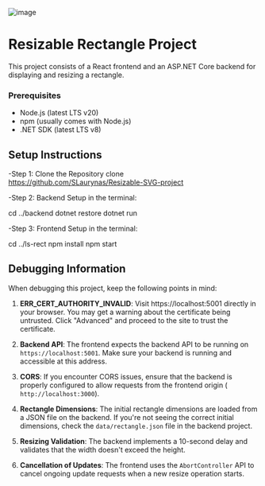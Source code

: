 ![image](https://github.com/user-attachments/assets/17a065d0-b564-45ae-82b8-d348030f1491)

# Resizable Rectangle Project

This project consists of a React frontend and an ASP.NET Core backend for displaying and resizing a rectangle.

### Prerequisites

- Node.js (latest LTS v20)
- npm (usually comes with Node.js)
- .NET SDK (latest LTS v8)

## Setup Instructions

-Step 1: Clone the Repository
clone https://github.com/SLaurynas/Resizable-SVG-project

-Step 2: Backend Setup
in the terminal:

cd ../backend
dotnet restore
dotnet run

-Step 3: Frontend Setup
in the terminal:

cd ../ls-rect
npm install
npm start

## Debugging Information

When debugging this project, keep the following points in mind:

1. **ERR_CERT_AUTHORITY_INVALID**: Visit https://localhost:5001 directly in your browser. You may get a warning about the certificate being untrusted. Click "Advanced" and proceed to the site to trust the certificate.

2. **Backend API**: The frontend expects the backend API to be running on `https://localhost:5001`. Make sure your backend is running and accessible at this address.

3. **CORS**: If you encounter CORS issues, ensure that the backend is properly configured to allow requests from the frontend origin ( `http://localhost:3000`).

4. **Rectangle Dimensions**: The initial rectangle dimensions are loaded from a JSON file on the backend. If you're not seeing the correct initial dimensions, check the `data/rectangle.json` file in the backend project.

5. **Resizing Validation**: The backend implements a 10-second delay and validates that the width doesn't exceed the height.

6. **Cancellation of Updates**: The frontend uses the `AbortController` API to cancel ongoing update requests when a new resize operation starts.
